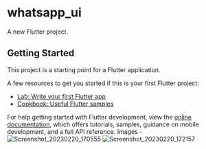 # whatsapp_ui

A new Flutter project.

## Getting Started

This project is a starting point for a Flutter application.

A few resources to get you started if this is your first Flutter project:

- [Lab: Write your first Flutter app](https://docs.flutter.dev/get-started/codelab)
- [Cookbook: Useful Flutter samples](https://docs.flutter.dev/cookbook)

For help getting started with Flutter development, view the
[online documentation](https://docs.flutter.dev/), which offers tutorials,
samples, guidance on mobile development, and a full API reference.
Images -![Screenshot_20230220_170555](https://user-images.githubusercontent.com/121474754/220098131-7d000af0-b5a4-40fc-94d7-2a41a826bfd0.png)
![Screenshot_20230220_172157](https://user-images.githubusercontent.com/121474754/220099164-5050ad2c-5898-479c-9a39-d2715f142a19.png)

